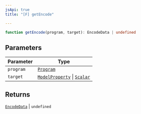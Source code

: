 ```yaml
---
jsApi: true
title: "[F] getEncode"

---
```

```ts
function getEncode(program, target): EncodeData | undefined
```

## Parameters

| Parameter | Type |
| ------ | ------ |
| `program` | [`Program`](../interfaces/Program.md) |
| `target` | [`ModelProperty`](../interfaces/ModelProperty.md) \| [`Scalar`](../interfaces/Scalar.md) |

## Returns

[`EncodeData`](../interfaces/EncodeData.md) \| `undefined`
